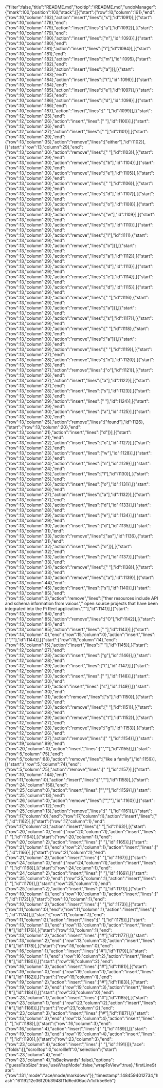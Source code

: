 {"filter":false,"title":"README.md","tooltip":"/README.md","undoManager":{"mark":100,"position":100,"stack":[[{"start":{"row":10,"column":161},"end":{"row":10,"column":162},"action":"insert","lines":["s"],"id":1091}],[{"start":{"row":10,"column":178},"end":{"row":10,"column":179},"action":"insert","lines":["a"],"id":1092}],[{"start":{"row":10,"column":179},"end":{"row":10,"column":180},"action":"insert","lines":["n"],"id":1093}],[{"start":{"row":10,"column":180},"end":{"row":10,"column":181},"action":"insert","lines":["i"],"id":1094}],[{"start":{"row":10,"column":181},"end":{"row":10,"column":182},"action":"insert","lines":["m"],"id":1095},{"start":{"row":10,"column":182},"end":{"row":10,"column":183},"action":"insert","lines":["a"]}],[{"start":{"row":10,"column":183},"end":{"row":10,"column":184},"action":"insert","lines":["t"],"id":1096}],[{"start":{"row":10,"column":184},"end":{"row":10,"column":185},"action":"insert","lines":["e"],"id":1097}],[{"start":{"row":10,"column":185},"end":{"row":10,"column":186},"action":"insert","lines":["d"],"id":1098}],[{"start":{"row":10,"column":186},"end":{"row":10,"column":187},"action":"insert","lines":[" "],"id":1099}],[{"start":{"row":12,"column":25},"end":{"row":12,"column":26},"action":"insert","lines":[" "],"id":1100}],[{"start":{"row":12,"column":26},"end":{"row":12,"column":27},"action":"insert","lines":[" "],"id":1101}],[{"start":{"row":13,"column":29},"end":{"row":13,"column":35},"action":"remove","lines":["either"],"id":1102}],[{"start":{"row":13,"column":29},"end":{"row":13,"column":30},"action":"remove","lines":[" "],"id":1103}],[{"start":{"row":13,"column":29},"end":{"row":13,"column":30},"action":"remove","lines":["b"],"id":1104}],[{"start":{"row":13,"column":29},"end":{"row":13,"column":30},"action":"remove","lines":["e"],"id":1105}],[{"start":{"row":13,"column":29},"end":{"row":13,"column":30},"action":"remove","lines":[" "],"id":1106}],[{"start":{"row":13,"column":29},"end":{"row":13,"column":30},"action":"remove","lines":["d"],"id":1107}],[{"start":{"row":13,"column":29},"end":{"row":13,"column":30},"action":"remove","lines":["o"],"id":1108}],[{"start":{"row":13,"column":29},"end":{"row":13,"column":30},"action":"remove","lines":["w"],"id":1109}],[{"start":{"row":13,"column":29},"end":{"row":13,"column":30},"action":"remove","lines":["n"],"id":1110}],[{"start":{"row":13,"column":29},"end":{"row":13,"column":30},"action":"remove","lines":["l"],"id":1111},{"start":{"row":13,"column":29},"end":{"row":13,"column":30},"action":"remove","lines":["o"]}],[{"start":{"row":13,"column":29},"end":{"row":13,"column":30},"action":"remove","lines":["a"],"id":1112}],[{"start":{"row":13,"column":29},"end":{"row":13,"column":30},"action":"remove","lines":["d"],"id":1113}],[{"start":{"row":13,"column":29},"end":{"row":13,"column":30},"action":"remove","lines":["e"],"id":1114}],[{"start":{"row":13,"column":29},"end":{"row":13,"column":30},"action":"remove","lines":["d"],"id":1115}],[{"start":{"row":13,"column":29},"end":{"row":13,"column":30},"action":"remove","lines":[" "],"id":1116},{"start":{"row":13,"column":29},"end":{"row":13,"column":30},"action":"remove","lines":["a"]}],[{"start":{"row":13,"column":29},"end":{"row":13,"column":30},"action":"remove","lines":["s"],"id":1117}],[{"start":{"row":13,"column":29},"end":{"row":13,"column":30},"action":"remove","lines":[" "],"id":1118},{"start":{"row":13,"column":29},"end":{"row":13,"column":30},"action":"remove","lines":["a"]}],[{"start":{"row":13,"column":28},"end":{"row":13,"column":29},"action":"remove","lines":[" "],"id":1119}],[{"start":{"row":13,"column":27},"end":{"row":13,"column":28},"action":"remove","lines":["n"],"id":1120}],[{"start":{"row":13,"column":26},"end":{"row":13,"column":27},"action":"remove","lines":["o"],"id":1121}],[{"start":{"row":13,"column":26},"end":{"row":13,"column":27},"action":"insert","lines":["a"],"id":1122}],[{"start":{"row":13,"column":27},"end":{"row":13,"column":28},"action":"insert","lines":["s"],"id":1123}],[{"start":{"row":13,"column":28},"end":{"row":13,"column":29},"action":"insert","lines":[" "],"id":1124}],[{"start":{"row":13,"column":29},"end":{"row":13,"column":30},"action":"insert","lines":["a"],"id":1125}],[{"start":{"row":13,"column":20},"end":{"row":13,"column":25},"action":"remove","lines":["found"],"id":1126},{"start":{"row":13,"column":20},"end":{"row":13,"column":21},"action":"insert","lines":["d"]}],[{"start":{"row":13,"column":21},"end":{"row":13,"column":22},"action":"insert","lines":["o"],"id":1127}],[{"start":{"row":13,"column":22},"end":{"row":13,"column":23},"action":"insert","lines":["w"],"id":1128}],[{"start":{"row":13,"column":23},"end":{"row":13,"column":24},"action":"insert","lines":["n"],"id":1129}],[{"start":{"row":13,"column":24},"end":{"row":13,"column":25},"action":"insert","lines":["l"],"id":1130}],[{"start":{"row":13,"column":25},"end":{"row":13,"column":26},"action":"insert","lines":["o"],"id":1131}],[{"start":{"row":13,"column":26},"end":{"row":13,"column":27},"action":"insert","lines":["a"],"id":1132}],[{"start":{"row":13,"column":27},"end":{"row":13,"column":28},"action":"insert","lines":["d"],"id":1133}],[{"start":{"row":13,"column":28},"end":{"row":13,"column":29},"action":"insert","lines":["e"],"id":1134}],[{"start":{"row":13,"column":29},"end":{"row":13,"column":30},"action":"insert","lines":["d"],"id":1135}],[{"start":{"row":13,"column":31},"end":{"row":13,"column":33},"action":"remove","lines":["as"],"id":1136},{"start":{"row":13,"column":31},"end":{"row":13,"column":32},"action":"insert","lines":["o"]}],[{"start":{"row":13,"column":32},"end":{"row":13,"column":33},"action":"insert","lines":["n"],"id":1137}],[{"start":{"row":13,"column":33},"end":{"row":13,"column":34},"action":"remove","lines":[" "],"id":1138}],[{"start":{"row":13,"column":33},"end":{"row":13,"column":34},"action":"remove","lines":["a"],"id":1139}],[{"start":{"row":13,"column":44},"end":{"row":13,"column":45},"action":"insert","lines":["s"],"id":1140}],[{"start":{"row":13,"column":85},"end":{"row":15,"column":0},"action":"remove","lines":["ther resources include API and schema information from vaious","  open source projects that have been integrated into the Pi Reel application.",""],"id":1141}],[{"start":{"row":13,"column":84},"end":{"row":13,"column":85},"action":"remove","lines":["O"],"id":1142}],[{"start":{"row":13,"column":84},"end":{"row":13,"column":85},"action":"insert","lines":[" "],"id":1143}],[{"start":{"row":14,"column":0},"end":{"row":15,"column":0},"action":"insert","lines":["",""],"id":1144}],[{"start":{"row":15,"column":14},"end":{"row":15,"column":15},"action":"insert","lines":[" "],"id":1145}],[{"start":{"row":12,"column":27},"end":{"row":12,"column":28},"action":"insert","lines":["g"],"id":1146}],[{"start":{"row":12,"column":28},"end":{"row":12,"column":29},"action":"insert","lines":["t"],"id":1147}],[{"start":{"row":12,"column":29},"end":{"row":12,"column":30},"action":"insert","lines":[" "],"id":1148}],[{"start":{"row":12,"column":30},"end":{"row":12,"column":31},"action":"insert","lines":["s"],"id":1149}],[{"start":{"row":12,"column":30},"end":{"row":12,"column":31},"action":"remove","lines":["s"],"id":1150}],[{"start":{"row":12,"column":29},"end":{"row":12,"column":30},"action":"remove","lines":[" "],"id":1151}],[{"start":{"row":12,"column":28},"end":{"row":12,"column":29},"action":"remove","lines":["t"],"id":1152}],[{"start":{"row":12,"column":27},"end":{"row":12,"column":28},"action":"remove","lines":["g"],"id":1153}],[{"start":{"row":12,"column":26},"end":{"row":12,"column":27},"action":"remove","lines":[" "],"id":1154}],[{"start":{"row":19,"column":99},"end":{"row":20,"column":0},"action":"insert","lines":["",""],"id":1155}],[{"start":{"row":5,"column":75},"end":{"row":5,"column":88},"action":"remove","lines":["like a family"],"id":1156}],[{"start":{"row":5,"column":74},"end":{"row":5,"column":75},"action":"remove","lines":[" "],"id":1157}],[{"start":{"row":10,"column":144},"end":{"row":11,"column":0},"action":"insert","lines":["",""],"id":1158}],[{"start":{"row":24,"column":158},"end":{"row":25,"column":0},"action":"insert","lines":["",""],"id":1159}],[{"start":{"row":25,"column":13},"end":{"row":26,"column":0},"action":"remove","lines":["",""],"id":1160}],[{"start":{"row":25,"column":12},"end":{"row":25,"column":13},"action":"remove","lines":[" "],"id":1161}],[{"start":{"row":17,"column":0},"end":{"row":17,"column":1},"action":"insert","lines":[" "],"id":1162}],[{"start":{"row":17,"column":1},"end":{"row":17,"column":2},"action":"insert","lines":[" "],"id":1163}],[{"start":{"row":20,"column":0},"end":{"row":20,"column":1},"action":"insert","lines":[" "],"id":1164}],[{"start":{"row":20,"column":1},"end":{"row":20,"column":2},"action":"insert","lines":[" "],"id":1165}],[{"start":{"row":21,"column":0},"end":{"row":21,"column":1},"action":"insert","lines":[" "],"id":1166}],[{"start":{"row":21,"column":1},"end":{"row":21,"column":2},"action":"insert","lines":[" "],"id":1167}],[{"start":{"row":24,"column":0},"end":{"row":24,"column":1},"action":"insert","lines":[" "],"id":1168}],[{"start":{"row":24,"column":1},"end":{"row":24,"column":2},"action":"insert","lines":[" "],"id":1169}],[{"start":{"row":25,"column":0},"end":{"row":25,"column":1},"action":"insert","lines":[" "],"id":1170}],[{"start":{"row":25,"column":1},"end":{"row":25,"column":2},"action":"insert","lines":[" "],"id":1171}],[{"start":{"row":10,"column":0},"end":{"row":10,"column":1},"action":"insert","lines":[" "],"id":1172}],[{"start":{"row":10,"column":1},"end":{"row":10,"column":2},"action":"insert","lines":[" "],"id":1173}],[{"start":{"row":11,"column":0},"end":{"row":11,"column":1},"action":"insert","lines":[" "],"id":1174}],[{"start":{"row":11,"column":1},"end":{"row":11,"column":2},"action":"insert","lines":[" "],"id":1175}],[{"start":{"row":13,"column":0},"end":{"row":13,"column":1},"action":"insert","lines":["#"],"id":1176}],[{"start":{"row":13,"column":1},"end":{"row":13,"column":2},"action":"insert","lines":["#"],"id":1177}],[{"start":{"row":13,"column":2},"end":{"row":13,"column":3},"action":"insert","lines":["#"],"id":1178}],[{"start":{"row":16,"column":0},"end":{"row":16,"column":1},"action":"insert","lines":["#"],"id":1179}],[{"start":{"row":16,"column":1},"end":{"row":16,"column":2},"action":"insert","lines":["#"],"id":1180}],[{"start":{"row":16,"column":2},"end":{"row":16,"column":3},"action":"insert","lines":["#"],"id":1181}],[{"start":{"row":19,"column":0},"end":{"row":19,"column":1},"action":"insert","lines":["#"],"id":1182}],[{"start":{"row":19,"column":1},"end":{"row":19,"column":2},"action":"insert","lines":["#"],"id":1183}],[{"start":{"row":19,"column":2},"end":{"row":19,"column":3},"action":"insert","lines":["#"],"id":1184}],[{"start":{"row":23,"column":0},"end":{"row":23,"column":1},"action":"insert","lines":["#"],"id":1185}],[{"start":{"row":23,"column":1},"end":{"row":23,"column":2},"action":"insert","lines":["#"],"id":1186}],[{"start":{"row":23,"column":2},"end":{"row":23,"column":3},"action":"insert","lines":["#"],"id":1187}],[{"start":{"row":13,"column":3},"end":{"row":13,"column":4},"action":"insert","lines":[" "],"id":1188}],[{"start":{"row":16,"column":3},"end":{"row":16,"column":4},"action":"insert","lines":[" "],"id":1189}],[{"start":{"row":19,"column":3},"end":{"row":19,"column":4},"action":"insert","lines":[" "],"id":1190}],[{"start":{"row":23,"column":3},"end":{"row":23,"column":4},"action":"insert","lines":[" "],"id":1191}]]},"ace":{"folds":[],"scrolltop":0,"scrollleft":0,"selection":{"start":{"row":23,"column":4},"end":{"row":23,"column":4},"isBackwards":false},"options":{"guessTabSize":true,"useWrapMode":false,"wrapToView":true},"firstLineState":{"row":131,"mode":"ace/mode/markdown"}},"timestamp":1484594012734,"hash":"6119212e36f20b3948f11d6ed06ac7c1cfb5e6e5"}